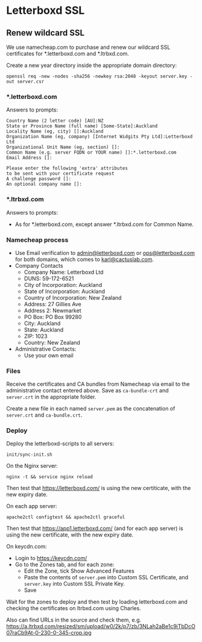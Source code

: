 # Letterboxd SSL

## Renew wildcard SSL

We use namecheap.com to purchase and renew our wildcard SSL certificates for *.letterboxd.com and *.ltrbxd.com.

Create a new year directory inside the appropriate domain directory:

```
openssl req -new -nodes -sha256 -newkey rsa:2048 -keyout server.key -out server.csr
```

### *.letterboxd.com

Answers to prompts:

```
Country Name (2 letter code) [AU]:NZ
State or Province Name (full name) [Some-State]:Auckland
Locality Name (eg, city) []:Auckland
Organization Name (eg, company) [Internet Widgits Pty Ltd]:Letterboxd Ltd
Organizational Unit Name (eg, section) []:
Common Name (e.g. server FQDN or YOUR name) []:*.letterboxd.com
Email Address []:

Please enter the following 'extra' attributes
to be sent with your certificate request
A challenge password []:
An optional company name []:
```

### *.ltrbxd.com

Answers to prompts:

* As for *.letterboxd.com, except answer *.ltrbxd.com for Common Name.

### Namecheap process

* Use Email verification to admin@letterboxd.com or ops@letterboxd.com for both domains, which comes to karl@cactuslab.com.
* Company Contacts
  * Company Name: Letterboxd Ltd
  * DUNS: 59-172-6521
  * City of Incorporation: Auckland
  * State of Incorporation: Auckland
  * Country of Incorporation: New Zealand
  * Address: 27 Gillies Ave
  * Address 2: Newmarket
  * PO Box: PO Box 99280
  * City: Auckland
  * State: Auckland
  * ZIP: 1023
  * Country: New Zealand
* Administrative Contacts:
  * Use your own email

### Files

Receive the certificates and CA bundles from Namecheap via email to the administrative contact entered above. Save
as `ca-bundle-crt` and `server.crt` in the appropriate folder.

Create a new file in each named `server.pem` as the concatenation of `server.crt` and `ca-bundle.crt`.

### Deploy

Deploy the letterboxd-scripts to all servers:

```
init/sync-init.sh
```

On the Nginx server:

```
nginx -t && service nginx reload
```

Then test that https://letterboxd.com/ is using the new certiticate, with the new expiry date.

On each app server:

```
apache2ctl configtest && apache2ctl graceful
```

Then test that https://app1.letterboxd.com/ (and for each app server) is using the new certificate, with the new expiry date.

On keycdn.com:

* Login to https://keycdn.com/ 
* Go to the Zones tab, and for each zone:
  * Edit the Zone, tick Show Advanced Features
  * Paste the contents of `server.pem` into Custom SSL Certificate, and `server.key` into Custom SSL Private Key.
  * Save

Wait for the zones to deploy and then test by loading letterboxd.com and checking the certificates on ltrbxd.com using Charles.

Also can find URLs in the source and check them, e.g. https://a.ltrbxd.com/resized/sm/upload/w0/2k/p7/zb/3NLah2aBe1c9iTbDcO07raCb9At-0-230-0-345-crop.jpg
